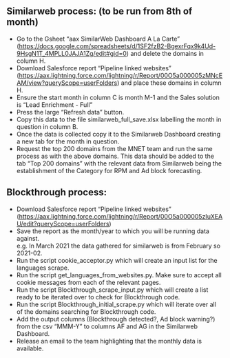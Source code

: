 ## Similarweb process: (to be run from 8th of month)   

- Go to the Gsheet “aax SimilarWeb Dashboard A La Carte” (https://docs.google.com/spreadsheets/d/1SF2fzB2-BgexrFqx9k4Ud-9HsgN1T_4MPLL0JAJA1Zg/edit#gid=0) and delete the domains in column H.  
- Download Salesforce report “Pipeline linked websites” (https://aax.lightning.force.com/lightning/r/Report/00O5a000005zMNcEAM/view?queryScope=userFolders) and place these domains in column H.  
- Ensure the start month in column C is month M-1 and the Sales solution is “Lead Enrichment - Full”  
- Press the large “Refresh data” button.  
- Copy this data to the file similarweb_full_save.xlsx labelling the month in question in column B.  
- Once the data is collected copy it to the Similarweb Dashboard creating a new tab for the month in question.  
- Request the top 200 domains from the MNET team and run the same process as with the above domains. This data should be added to the tab “Top 200 domains” with the relevant data from Similarweb being the establishment of the Category for RPM and Ad block forecasting.  
  
## Blockthrough process:  

- Download Salesforce report “Pipeline linked websites” (https://aax.lightning.force.com/lightning/r/Report/00O5a000005zIuXEAU/edit?queryScope=userFolders)
- Save the report as the month/year to which you will be running data against.  
 e.g. In March 2021 the data gathered for similarweb is from February so 2021-02.  
- Run the script cookie_acceptor.py which will create an input list for the languages scrape.  
- Run the script get_languages_from_websites.py. Make sure to accept all cookie messages from each of the relevant pages.  
- Run the script Blockthrough_scrape_input.py which will create a list ready to be iterated over to check for Blockthrough code.  
- Run the script Blockthrough_initial_scrape.py which will iterate over all of the domains searching for Blockthrough code.  
- Add the output columns (Blockthrough detected?, Ad block warning?) from the csv “MMM-Y” to columns AF and AG in the Similarweb Dashboard.  
- Release an email to the team highlighting that the monthly data is available.  
